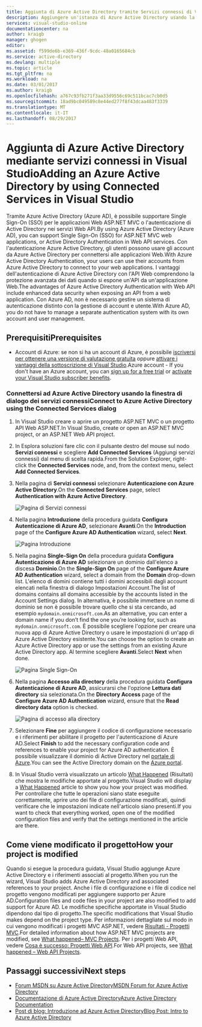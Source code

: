 ```yaml
---
title: Aggiunta di Azure Active Directory tramite Servizi connessi di Visual Studio | Documentazione Microsoft
description: Aggiungere un'istanza di Azure Active Directory usando la finestra di dialogo Aggiungi Servizi connessi di Visual Studio
services: visual-studio-online
documentationcenter: na
author: kraigb
manager: ghogen
editor: 
ms.assetid: f599de6b-e369-436f-9cdc-48a0165684cb
ms.service: active-directory
ms.devlang: multiple
ms.topic: article
ms.tgt_pltfrm: na
ms.workload: na
ms.date: 03/01/2017
ms.author: kraigb
ms.openlocfilehash: a767c93fb271f3aa33d9556c69c511bcac7cb0d5
ms.sourcegitcommit: 18ad9bc049589c8e44ed277f8f43dcaa483f3339
ms.translationtype: MT
ms.contentlocale: it-IT
ms.lasthandoff: 08/29/2017
---
```

# <a name="adding-an-azure-active-directory-by-using-connected-services-in-visual-studio"></a><span data-ttu-id="67a8d-103">Aggiunta di Azure Active Directory mediante servizi connessi in Visual Studio</span><span class="sxs-lookup"><span data-stu-id="67a8d-103">Adding an Azure Active Directory by using Connected Services in Visual Studio</span></span>
<span data-ttu-id="67a8d-104">Tramite Azure Active Directory (Azure AD), è possibile supportare Single Sign-On (SSO) per le applicazioni Web ASP.NET MVC o l'autenticazione di Active Directory nei servizi Web API.</span><span class="sxs-lookup"><span data-stu-id="67a8d-104">By using Azure Active Directory (Azure AD), you can support Single Sign-On (SSO) for ASP.NET MVC web applications, or Active Directory Authentication in Web API services.</span></span> <span data-ttu-id="67a8d-105">Con l'autenticazione Azure Active Directory, gli utenti possono usare gli account da Azure Active Directory per connettersi alle applicazioni Web.</span><span class="sxs-lookup"><span data-stu-id="67a8d-105">With Azure Active Directory Authentication, your users can use their accounts from Azure Active Directory to connect to your web applications.</span></span> <span data-ttu-id="67a8d-106">I vantaggi dell'autenticazione di Azure Active Directory con l'API Web comprendono la protezione avanzata dei dati quando si espone un'API da un'applicazione Web.</span><span class="sxs-lookup"><span data-stu-id="67a8d-106">The advantages of Azure Active Directory Authentication with Web API include enhanced data security when exposing an API from a web application.</span></span> <span data-ttu-id="67a8d-107">Con Azure AD, non è necessario gestire un sistema di autenticazione distinto con la gestione di account e utente.</span><span class="sxs-lookup"><span data-stu-id="67a8d-107">With Azure AD, you do not have to manage a separate authentication system with its own account and user management.</span></span>

## <a name="prerequisites"></a><span data-ttu-id="67a8d-108">Prerequisiti</span><span class="sxs-lookup"><span data-stu-id="67a8d-108">Prerequisites</span></span>
- <span data-ttu-id="67a8d-109">Account di Azure: se non si ha un account di Azure, è possibile [iscriversi per ottenere una versione di valutazione gratuita](https://azure.microsoft.com/pricing/free-trial/?WT.mc_id=A261C142F) oppure [attivare i vantaggi della sottoscrizione di Visual Studio](https://azure.microsoft.com/pricing/member-offers/msdn-benefits-details/?WT.mc_id=A261C142F).</span><span class="sxs-lookup"><span data-stu-id="67a8d-109">Azure account - If you don't have an Azure account, you can [sign up for a free trial](https://azure.microsoft.com/pricing/free-trial/?WT.mc_id=A261C142F) or [activate your Visual Studio subscriber benefits](https://azure.microsoft.com/pricing/member-offers/msdn-benefits-details/?WT.mc_id=A261C142F).</span></span>

### <a name="connect-to-azure-active-directory-using-the-connected-services-dialog"></a><span data-ttu-id="67a8d-110">Connettersi ad Azure Active Directory usando la finestra di dialogo dei servizi connessi</span><span class="sxs-lookup"><span data-stu-id="67a8d-110">Connect to Azure Active Directory using the Connected Services dialog</span></span>
1. <span data-ttu-id="67a8d-111">In Visual Studio creare o aprire un progetto ASP.NET MVC o un progetto API Web ASP.NET.</span><span class="sxs-lookup"><span data-stu-id="67a8d-111">In Visual Studio, create or open an ASP.NET MVC project, or an ASP.NET Web API project.</span></span>

1. <span data-ttu-id="67a8d-112">In Esplora soluzioni fare clic con il pulsante destro del mouse sul nodo **Servizi connessi** e scegliere **Add Connected Services** (Aggiungi servizi connessi) dal menu di scelta rapida.</span><span class="sxs-lookup"><span data-stu-id="67a8d-112">From the Solution Explorer, right-click the **Connected Services** node, and, from the context menu, select **Add Connected Services**.</span></span>

1. <span data-ttu-id="67a8d-113">Nella pagina di **Servizi connessi** selezionare **Autenticazione con Azure Active Directory**.</span><span class="sxs-lookup"><span data-stu-id="67a8d-113">On the **Connected Services** page, select **Authentication with Azure Active Directory**.</span></span>
   
    ![Pagina di Servizi connessi](./media/vs-azure-tools-connected-services-add-active-directory/connected-services-add-active-directory.png)

1. <span data-ttu-id="67a8d-115">Nella pagina **Introduzione** della procedura guidata **Configura Autenticazione di Azure AD**, selezionare **Avanti**.</span><span class="sxs-lookup"><span data-stu-id="67a8d-115">On the **Introduction** page of the **Configure Azure AD Authentication** wizard, select **Next**.</span></span>
   
    ![Pagina Introduzione](./media/vs-azure-tools-connected-services-add-active-directory/configure-azure-ad-wizard-1.png)

1. <span data-ttu-id="67a8d-117">Nella pagina **Single-Sign On** della procedura guidata **Configura Autenticazione di Azure AD** selezionare un dominio dall'elenco a discesa **Dominio**.</span><span class="sxs-lookup"><span data-stu-id="67a8d-117">On the **Single-Sign On** page of the **Configure Azure AD Authentication** wizard, select a domain from the **Domain** drop-down list.</span></span> <span data-ttu-id="67a8d-118">L'elenco di domini contiene tutti i domini accessibili dagli account elencati nella finestra di dialogo Impostazioni Account.</span><span class="sxs-lookup"><span data-stu-id="67a8d-118">The list of domains contains all domains accessible by the accounts listed in the Account Settings dialog.</span></span> <span data-ttu-id="67a8d-119">In alternativa, è possibile immettere un nome di dominio se non è possibile trovare quello che si sta cercando, ad esempio `mydomain.onmicrosoft.com`.</span><span class="sxs-lookup"><span data-stu-id="67a8d-119">As an alternative, you can enter a domain name if you don’t find the one you’re looking for, such as `mydomain.onmicrosoft.com`.</span></span> <span data-ttu-id="67a8d-120">È possibile scegliere l'opzione per creare una nuova app di Azure Active Directory o usare le impostazioni di un'app di Azure Active Directory esistente.</span><span class="sxs-lookup"><span data-stu-id="67a8d-120">You can choose the option to create an Azure Active Directory app or use the settings from an existing Azure Active Directory app.</span></span> <span data-ttu-id="67a8d-121">Al termine scegliere **Avanti**.</span><span class="sxs-lookup"><span data-stu-id="67a8d-121">Select **Next** when done.</span></span>
   
    ![Pagina Single Sign-On](./media/vs-azure-tools-connected-services-add-active-directory/configure-azure-ad-wizard-2.png)

1. <span data-ttu-id="67a8d-123">Nella pagina **Accesso alla directory** della procedura guidata **Configura Autenticazione di Azure AD**, assicurarsi che l'opzione **Lettura dati directory** sia selezionata.</span><span class="sxs-lookup"><span data-stu-id="67a8d-123">On the **Directory Access** page of the **Configure Azure AD Authentication** wizard, ensure that the **Read directory data** option is checked.</span></span> 
   
    ![Pagina di accesso alla directory](./media/vs-azure-tools-connected-services-add-active-directory/configure-azure-ad-wizard-3.png)

1. <span data-ttu-id="67a8d-125">Selezionare **Fine** per aggiungere il codice di configurazione necessario e i riferimenti per abilitare il progetto per l'autenticazione di Azure AD.</span><span class="sxs-lookup"><span data-stu-id="67a8d-125">Select **Finish** to add the necessary configuration code and references to enable your project for Azure AD authentication.</span></span> <span data-ttu-id="67a8d-126">È possibile visualizzare il dominio di Active Directory nel [portale di Azure](http://go.microsoft.com/fwlink/p/?LinkID=525040).</span><span class="sxs-lookup"><span data-stu-id="67a8d-126">You can see the Active Directory domain on the [Azure portal](http://go.microsoft.com/fwlink/p/?LinkID=525040).</span></span>

1. <span data-ttu-id="67a8d-127">In Visual Studio verrà visualizzato un articolo [What Happened](#how-your-project-is-modified) (Risultati) che mostra le modifiche apportate al progetto.</span><span class="sxs-lookup"><span data-stu-id="67a8d-127">Visual Studio will display a [What Happened](#how-your-project-is-modified) article to show you how your project was modified.</span></span> <span data-ttu-id="67a8d-128">Per controllare che tutte le operazioni siano state eseguite correttamente, aprire uno dei file di configurazione modificati, quindi verificare che le impostazioni indicate nell'articolo siano presenti.</span><span class="sxs-lookup"><span data-stu-id="67a8d-128">If you want to check that everything worked, open one of the modified configuration files and verify that the settings mentioned in the article are there.</span></span> 

## <a name="how-your-project-is-modified"></a><span data-ttu-id="67a8d-129">Come viene modificato il progetto</span><span class="sxs-lookup"><span data-stu-id="67a8d-129">How your project is modified</span></span>
<span data-ttu-id="67a8d-130">Quando si esegue la procedura guidata, Visual Studio aggiunge Azure Active Directory e i riferimenti associati al progetto.</span><span class="sxs-lookup"><span data-stu-id="67a8d-130">When you run the wizard, Visual Studio adds Azure Active Directory and associated references to your project.</span></span> <span data-ttu-id="67a8d-131">Anche i file di configurazione e i file di codice nel progetto vengono modificati per aggiungere supporto per Azure AD.</span><span class="sxs-lookup"><span data-stu-id="67a8d-131">Configuration files and code files in your project are also modified to add support for Azure AD.</span></span> <span data-ttu-id="67a8d-132">Le modifiche specifiche apportate in Visual Studio dipendono dal tipo di progetto.</span><span class="sxs-lookup"><span data-stu-id="67a8d-132">The specific modifications that Visual Studio makes depend on the project type.</span></span> <span data-ttu-id="67a8d-133">Per informazioni dettagliate sul modo in cui vengono modificati i progetti MVC ASP.NET, vedere [Risultati - Progetti MVC](http://go.microsoft.com/fwlink/p/?LinkID=513809).</span><span class="sxs-lookup"><span data-stu-id="67a8d-133">For detailed information about how ASP.NET MVC projects are modified, see [What happened– MVC Projects](http://go.microsoft.com/fwlink/p/?LinkID=513809).</span></span> <span data-ttu-id="67a8d-134">Per i progetti Web API, vedere [Cosa è successo: Progetti Web API](http://go.microsoft.com/fwlink/p/?LinkId=513810).</span><span class="sxs-lookup"><span data-stu-id="67a8d-134">For Web API projects, see [What happened – Web API Projects](http://go.microsoft.com/fwlink/p/?LinkId=513810).</span></span>

## <a name="next-steps"></a><span data-ttu-id="67a8d-135">Passaggi successivi</span><span class="sxs-lookup"><span data-stu-id="67a8d-135">Next steps</span></span>
* [<span data-ttu-id="67a8d-136">Forum MSDN su Azure Active Directory</span><span class="sxs-lookup"><span data-stu-id="67a8d-136">MSDN Forum for Azure Active Directory</span></span>](https://social.msdn.microsoft.com/forums/azure/home?forum=WindowsAzureAD)
* [<span data-ttu-id="67a8d-137">Documentazione di Azure Active Directory</span><span class="sxs-lookup"><span data-stu-id="67a8d-137">Azure Active Directory Documentation</span></span>](https://azure.microsoft.com/documentation/services/active-directory/)
* [<span data-ttu-id="67a8d-138">Post di blog: Introduzione ad Azure Active Directory</span><span class="sxs-lookup"><span data-stu-id="67a8d-138">Blog Post: Intro to Azure Active Directory</span></span>](http://blogs.msdn.com/b/brunoterkaly/archive/2014/03/03/introduction-to-windows-azure-active-directory.aspx)

